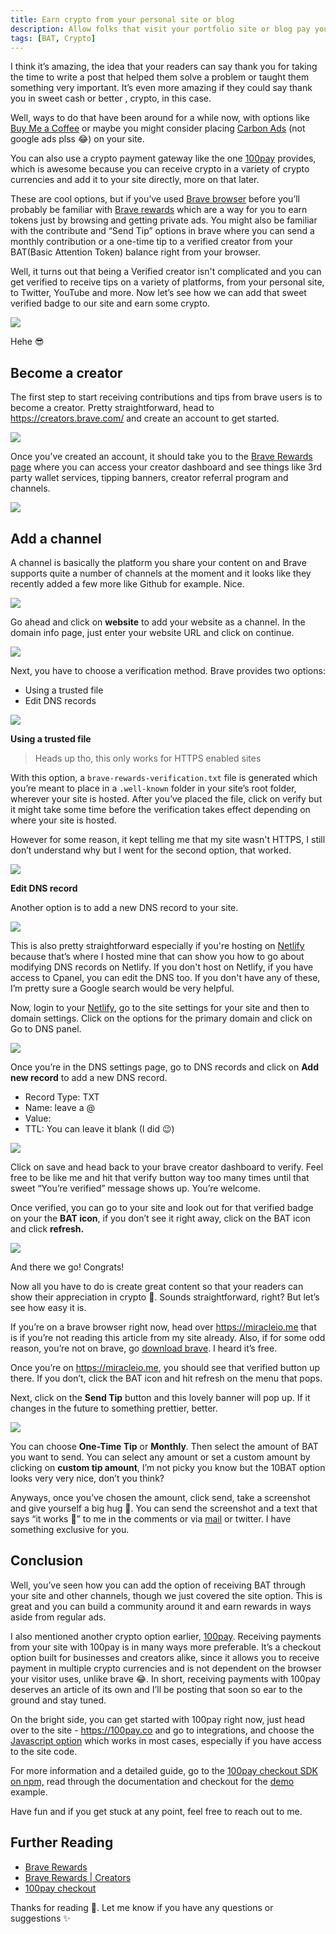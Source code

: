 ```yaml
---
title: Earn crypto from your personal site or blog
description: Allow folks that visit your portfolio site or blog pay you in crypto
tags: [BAT, Crypto]
---
```


I think it’s amazing, the idea that your readers can say thank you for taking the time to write a post that helped them solve a problem or taught them something very important. It’s even more amazing if they could say thank you in sweet cash or better , crypto, in this case.

Well, ways to do that have been around for a while now, with options like [Buy Me a Coffee](https://www.buymeacoffee.com/?source=fba1&utm_source=FriendlyGAd&utm_medium=BmcAdSearch&utm_campaign=April2020) or maybe you might consider placing [Carbon Ads](https://www.carbonads.net/) (not google ads plss 😂) on your site.

You can also use a crypto payment gateway like the one [100pay](https://100pay.co) provides, which is awesome because you can receive crypto in a variety of crypto currencies and add it to your site directly, more on that later.

These are cool options, but if you’ve used [Brave browser](https://brave.com/) before you’ll probably be familiar with [Brave rewards](https://brave.com/brave-rewards/) which are a way for you to earn tokens just by browsing and getting private ads. You might also be familiar with the contribute and “Send Tip” options in brave where you can send a monthly contribution or a one-time tip to a verified creator from your BAT(Basic Attention Token) balance right from your browser.

Well, it turns out that being a Verified creator isn't complicated and you can get verified to receive tips on a variety of platforms, from your personal site, to Twitter, YouTube and more. Now let’s see how we can add that sweet verified badge to our site and earn some crypto.

![](https://paper-attachments.dropbox.com/s_816E3FCC06DD6467E0AAD926097975F0EE89D43F7D38B47EEC4EE1C545CF0586_1650298337728_image.png)

Hehe 😎

## Become a creator

The first step to start receiving contributions and tips from brave users is to become a creator. Pretty straightforward, head to <https://creators.brave.com/> and create an account to get started.

![](https://paper-attachments.dropbox.com/s_816E3FCC06DD6467E0AAD926097975F0EE89D43F7D38B47EEC4EE1C545CF0586_1650298790496_image.png)

Once you’ve created an account, it should take you to the [Brave Rewards page](https://publishers.basicattentiontoken.org/publishers/home?locale=en) where you can access your creator dashboard and see things like 3rd party wallet services, tipping banners, creator referral program and channels.

![](https://paper-attachments.dropbox.com/s_816E3FCC06DD6467E0AAD926097975F0EE89D43F7D38B47EEC4EE1C545CF0586_1650299273896_image.png)

## Add a channel

A channel is basically the platform you share your content on and Brave supports quite a number of channels at the moment and it looks like they recently added a few more like Github for example. Nice.

![](https://paper-attachments.dropbox.com/s_816E3FCC06DD6467E0AAD926097975F0EE89D43F7D38B47EEC4EE1C545CF0586_1650299345353_image.png)

Go ahead and click on **website** to add your website as a channel. In the domain info page, just enter your website URL and click on continue.

![](https://paper-attachments.dropbox.com/s_816E3FCC06DD6467E0AAD926097975F0EE89D43F7D38B47EEC4EE1C545CF0586_1650299521972_image.png)

 Next, you have to choose a verification method. Brave provides two options:

- Using a trusted file
- Edit DNS records

![](https://paper-attachments.dropbox.com/s_816E3FCC06DD6467E0AAD926097975F0EE89D43F7D38B47EEC4EE1C545CF0586_1650300017314_image.png)

**Using a trusted file**

> Heads up tho, this only works for HTTPS enabled sites

With this option, a `brave-rewards-verification.txt` file is generated which you’re meant to place in a `.well-known` folder in your site’s root folder, wherever your site is hosted.
After you’ve placed the file, click on verify but it might take some time before the verification takes effect depending on where your site is hosted.

However for some reason, it kept telling me that my site wasn't HTTPS, I still don’t understand why but I went for the second option, that worked.

![](https://paper-attachments.dropbox.com/s_816E3FCC06DD6467E0AAD926097975F0EE89D43F7D38B47EEC4EE1C545CF0586_1650300375077_image.png)

**Edit DNS record**

Another option is to add a new DNS record to your site.

![](https://paper-attachments.dropbox.com/s_816E3FCC06DD6467E0AAD926097975F0EE89D43F7D38B47EEC4EE1C545CF0586_1650301670289_image.png)

This is also pretty straightforward especially if you're hosting on [Netlify](https://netlify.com) because that’s where I hosted mine that can show you how to go about modifying DNS records on Netlify. If you don't host on Netlify, if you have access to Cpanel, you can edit the DNS too. If you don't have any of these, I’m pretty sure a Google search would be very helpful.

Now, login to your [Netlify](https://app.netlify.com), go to the site settings for your site and then to domain settings. Click on the options for the primary domain and click on Go to DNS panel.

![](https://paper-attachments.dropbox.com/s_816E3FCC06DD6467E0AAD926097975F0EE89D43F7D38B47EEC4EE1C545CF0586_1650303128604_image.png)

Once you’re in the DNS settings page, go to DNS records and click on **Add new record** to add a new DNS record.

- Record Type: TXT
- Name: leave a @
- Value: <Your brave verification text>
- TTL: You can leave it blank (I did 😉)

![](https://paper-attachments.dropbox.com/s_816E3FCC06DD6467E0AAD926097975F0EE89D43F7D38B47EEC4EE1C545CF0586_1650303324238_image.png)

Click on save and head back to your brave creator dashboard to verify. Feel free to be like me and hit that verify button way too many times until that sweet “You’re verified” message shows up. You’re welcome.

Once verified, you can go to your site and look out for that verified badge on your the **BAT icon**, if you don’t see it right away, click on the BAT icon and click **refresh.**

![](https://paper-attachments.dropbox.com/s_816E3FCC06DD6467E0AAD926097975F0EE89D43F7D38B47EEC4EE1C545CF0586_1650304517164_image.png)

And there we go! Congrats!

Now all you have to do is create great content so that your readers can show their appreciation in crypto 🙂.
Sounds straightforward, right? But let’s see how easy it is.

If you’re on a brave browser right now, head over <https://miracleio.me> that is if you’re not reading this article from my site already. Also, if for some odd reason, you’re not on brave, go [download brave](https://brave.com/download/). I heard it’s free.

Once you’re on <https://miracleio.me>, you should see that verified button up there. If you don’t, click the BAT icon and hit refresh on the menu that pops.

Next, click on the **Send Tip** button and this lovely banner will pop up. If it changes in the future to something prettier, better.

![](https://paper-attachments.dropbox.com/s_816E3FCC06DD6467E0AAD926097975F0EE89D43F7D38B47EEC4EE1C545CF0586_1650304917473_image.png)

You can choose **One-Time Tip** or **Monthly**. Then select the amount of BAT you want to send. You can select any amount or set a custom amount by clicking on **custom tip amount**, I’m not picky you know but the 10BAT option looks very very nice, don’t you think?

Anyways, once you’ve chosen the amount, click send, take a screenshot and give yourself a big hug 🤗.  You can send the screenshot and a text that says “it works 🚀” to me in the comments or via [mail](mailto:miracleiodev@gmail.com) or twitter. I have something exclusive for you.

## Conclusion

Well, you’ve seen how you can add the option of receiving BAT through your site and other channels, though we just covered the site option. This is great and you can build a community around it and earn rewards in ways aside from regular ads.

I also mentioned another crypto option earlier, [100pay](https://100pay.co). Receiving payments from your site with 100pay is in many ways more preferable. It’s a checkout option built for businesses and creators alike, since it allows you to receive payment in multiple crypto currencies and is not dependent on the browser your visitor uses, unlike brave 😂. In short, receiving payments with 100pay deserves an article of its own and I’ll be posting that soon so ear to the ground and stay tuned.

On the bright side, you can get started with 100pay right now, just head over to the site - <https://100pay.co> and go to integrations, and choose the [Javascript option](https://100pay.co/integrations/js-integration) which works in most cases, especially if you have access to the site code.

For more information and a detailed guide, go to the [100pay checkout SDK on npm,](https://www.npmjs.com/package/@100pay-hq/checkout) read through the documentation and checkout for the [demo](https://pay-with-100pay-example.netlify.app/) example.

 Have fun and if you get stuck at any point, feel free to reach out to me.

## Further Reading

- [Brave Rewards](https://brave.com/brave-rewards/#:~:text=How%20do%20I%20earn%20Brave,on%20Brave%20Swap%20transaction%20fees)
- [Brave Rewards | Creators](https://creators.brave.com/)
- [100pay checkout](https://www.npmjs.com/package/@100pay-hq/checkout)

Thanks for reading 💖. Let me know if you have any questions or suggestions ✨
